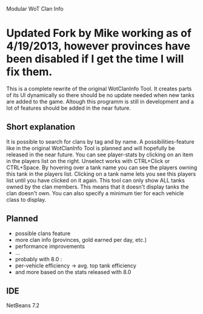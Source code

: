 Modular WoT Clan Info

Updated Fork by Mike working as of 4/19/2013, however provinces have been disabled if I get the time I will fix them.
=====================

This is a complete rewrite of the original WotClanInfo Tool.
It creates parts of its UI dynamically so there should be no update needed when new tanks are added to the game.
Altough this programm is still in development and a lot of features should be added in the near future.


Short explanation
-----------------

It is possible to search for clans by tag and by name. A possibilities-feature like in the original WotClanInfo Tool is planned and will hopefully be released in the near future.
You can see player-stats by clicking on an item in the players list on the right. Unselect works with CTRL+Click or CTRL+Space.
By hovering over a tank name you can see the players owning this tank in the players list. Clicking on a tank name lets you see this players list until you have clicked on it again.
This tool can only show ALL tanks owned by the clan members. This means that it doesn't display tanks the clan doesn't own. You can also specify a minimum tier for each vehicle class to display.


Planned
-------

* possible clans feature
* more clan info (provinces, gold earned per day, etc.)
* performance improvements
* ...
* probably with 8.0 :
* per-vehicle efficiency -> avg. top tank efficiency
* and more based on the stats released with 8.0

IDE
---
NetBeans 7.2
